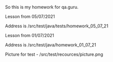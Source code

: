 So this is my homework for qa.guru.


Lesson from 05/07/2021

Address is /src/test/java/tests/homework_05_07_21


Lesson from 01/07/2021

Address is /src/test/java/homework_01_07_21 

Picture for test - /src/test/recources/picture.png





